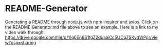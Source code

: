 # README-Generator
Generating a README through node.js with npm inquirer and axios. Click on the README Generator.md file above to see an example.
Here is a link to my video walk through:
https://drive.google.com/file/d/11q6En6S1fgZ2duaaiCc5UCqZSKvdWPpr/view?usp=sharing
